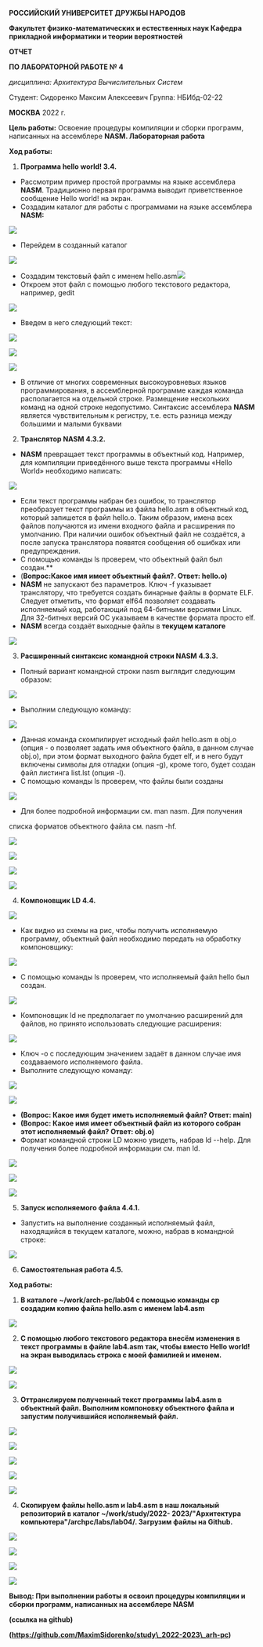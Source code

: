 ﻿**РОССИЙСКИЙ УНИВЕРСИТЕТ ДРУЖБЫ НАРОДОВ** 

**Факультет физико-математических и естественных наук Кафедра прикладной информатики и теории вероятностей** 

**ОТЧЕТ**  

**ПО ЛАБОРАТОРНОЙ РАБОТЕ № 4** 

*дисциплина:   Архитектура Вычислительных Систем* 

Студент: Сидоренко Максим Алексеевич         Группа:    НБИбд-02-22         

**МОСКВА** 2022  г. 

**Цель работы:** Освоение процедуры компиляции и сборки программ, написанных на ассемблере **NASM. Лабораторная работа** 

**Ход работы:**  

1) **Программа hello world! 3.4.** 
- Рассмотрим пример простой программы на языке ассемблера **NASM**. Традиционно первая программа выводит приветственное сообщение Hello world! на экран.
- Создадим каталог для работы с программами на языке ассемблера **NASM:** 

![](/home/masidorenko/work/study/2022-2023/Архитектура%20компьютера/arch-pc/labs/lab04/report/image/1.png)

- Перейдем в созданный каталог 

![](/home/masidorenko/work/study/2022-2023/Архитектура%20компьютера/arch-pc/labs/lab04/report/image/2.png)

- Создадим текстовый файл с именем hello.asm![](/home/masidorenko/work/study/2022-2023/Архитектура%20компьютера/arch-pc/labs/lab04/report/image/3.png)
- Откроем этот файл с помощью любого текстового редактора, например, gedit

![](/home/masidorenko/work/study/2022-2023/Архитектура%20компьютера/arch-pc/labs/lab04/report/image/4.png)

- Введем в него следующий текст:

![](/home/masidorenko/work/study/2022-2023/Архитектура%20компьютера/arch-pc/labs/lab04/report/image/5.jpeg)

![](/home/masidorenko/Загрузки/6.jpeg)

![](/home/masidorenko/Загрузки/7.jpeg)

- В отличие от многих современных высокоуровневых языков программирования, в ассемблерной программе каждая команда располагается на отдельной строке. Размещение нескольких команд на одной строке недопустимо. Синтаксис ассемблера **NASM** является чувствительным к регистру, т.е. есть разница между большими и малыми буквами 
2) **Транслятор NASM 4.3.2.** 
- **NASM** превращает текст программы в объектный код. Например, для компиляции приведённого выше текста программы «Hello World» необходимо написать:

![](/home/masidorenko/work/study/2022-2023/Архитектура%20компьютера/arch-pc/labs/lab04/report/image/8.png)

- Если текст программы набран без ошибок, то транслятор преобразует текст программы из файла hello.asm в объектный код, который запишется в файл hello.o. Таким образом, имена всех файлов получаются из имени входного файла и расширения по умолчанию. При наличии ошибок объектный файл не создаётся, а после запуска транслятора появятся сообщения об ошибках или предупреждения. 
- С помощью команды ls проверем, что объектный файл был создан.** 
- (**Вопрос:Какое имя имеет объектный файл?. Ответ: hello.o)**
- **NASM** не запускают без параметров. Ключ -f указывает транслятору, что требуется создать бинарные файлы в формате ELF. Следует отметить, что формат elf64 позволяет создавать исполняемый код, работающий под 64-битными версиями Linux. Для 32-битных версий ОС указываем в качестве формата просто elf. 
- **NASM** всегда создаёт выходные файлы в **текущем каталоге**

![](/home/masidorenko/Загрузки/9.jpeg)

3) **Расширенный синтаксис командной строки NASM 4.3.3.** 
- Полный вариант командной строки nasm выглядит следующим образом: 

![](/home/masidorenko/Загрузки/10.png)

- Выполним следующую команду: 

![](/home/masidorenko/Загрузки/11.jpeg)

- Данная команда скомпилирует исходный файл hello.asm в obj.o (опция - o позволяет задать имя объектного файла, в данном случае obj.o), при этом формат выходного файла будет elf, и в него будут включены символы для отладки (опция -g), кроме того, будет создан файл листинга list.lst (опция -l).  
- С помощью команды ls проверем, что файлы были созданы 

![](/home/masidorenko/Загрузки/12.png)

- Для более подробной информации см. man nasm. Для получения 

списка форматов объектного файла см. nasm -hf.

![](/home/masidorenko/Загрузки/13.jpeg)

![](/home/masidorenko/Загрузки/14.jpeg)

![](/home/masidorenko/Загрузки/15.jpeg)

![](/home/masidorenko/Загрузки/16.jpeg)

4) **Компоновщик LD 4.4.**

![](/home/masidorenko/Загрузки/17.png)

- Как видно из схемы на рис, чтобы получить исполняемую программу, объектный файл необходимо передать на обработку компоновщику:

![](/home/masidorenko/work/study/2022-2023/Архитектура%20компьютера/arch-pc/labs/lab04/report/image/18.png)

- С помощью команды ls проверем, что исполняемый файл hello был создан. 

![](/home/masidorenko/work/study/2022-2023/Архитектура%20компьютера/arch-pc/labs/lab04/report/image/19.png)

- Компоновщик ld не предполагает по умолчанию расширений для файлов, но принято использовать следующие расширения: 

![](/home/masidorenko/work/study/2022-2023/Архитектура%20компьютера/arch-pc/labs/lab04/report/image/20.png)

- Ключ -o с последующим значением задаёт в данном случае имя создаваемого исполняемого файла. 
- Выполните следующую команду:

![](/home/masidorenko/work/study/2022-2023/Архитектура%20компьютера/arch-pc/labs/lab04/report/image/21.png)

![](/home/masidorenko/work/study/2022-2023/Архитектура%20компьютера/arch-pc/labs/lab04/report/image/22.png)

- **(Вопрос: Какое имя будет иметь исполняемый файл? Ответ: main)**  
- **(Вопрос: Какое имя имеет объектный файл из которого собран этот исполняемый файл? Ответ: obj.o)**
- Формат командной строки LD можно увидеть, набрав ld --help. Для получения более подробной информации см. man ld.

![](/home/masidorenko/Загрузки/23.jpeg)

![](/home/masidorenko/work/study/2022-2023/Архитектура%20компьютера/arch-pc/labs/lab04/report/image/24.png)

![](/home/masidorenko/Загрузки/25.jpeg)

5) **Запуск исполняемого файла 4.4.1.** 
- Запустить на выполнение созданный исполняемый файл, находящийся в текущем каталоге, можно, набрав в командной строке: 

![](/home/masidorenko/work/study/2022-2023/Архитектура%20компьютера/arch-pc/labs/lab04/report/image/26.png)

6) **Самостоятельная работа 4.5.** 

**Ход работы:**

1. **В каталоге ~/work/arch-pc/lab04 с помощью команды cp создадим копию файла hello.asm с именем lab4.asm**

![](/home/masidorenko/work/study/2022-2023/Архитектура%20компьютера/arch-pc/labs/lab04/report/image/27.png)

2. **С помощью любого текстового редактора внесём изменения в текст программы в файле lab4.asm так, чтобы вместо Hello world! на экран выводилась строка с моей фамилией и именем.**

![](/home/masidorenko/work/study/2022-2023/Архитектура%20компьютера/arch-pc/labs/lab04/report/image/28.png)

![](/home/masidorenko/Загрузки/29.jpeg)

3. **Оттранслируем полученный текст программы lab4.asm в объектный файл. Выполним компоновку объектного файла и запустим получившийся исполняемый файл.**

![](/home/masidorenko/work/study/2022-2023/Архитектура%20компьютера/arch-pc/labs/lab04/report/image/30.png)

![](/home/masidorenko/Загрузки/31.jpeg)

![](/home/masidorenko/work/study/2022-2023/Архитектура%20компьютера/arch-pc/labs/lab04/report/image/32.png)

![](/home/masidorenko/work/study/2022-2023/Архитектура%20компьютера/arch-pc/labs/lab04/report/image/33.png)

![](/home/masidorenko/work/study/2022-2023/Архитектура%20компьютера/arch-pc/labs/lab04/report/image/34.png)

4. **Скопируем файлы hello.asm и lab4.asm в наш локальный репозиторий в каталог ~/work/study/2022- 2023/"Архитектура компьютера"/archpc/labs/lab04/. Загрузим файлы на Github.** 

![](/home/masidorenko/work/study/2022-2023/Архитектура%20компьютера/arch-pc/labs/lab04/report/image/35.png)

![](/home/masidorenko/Загрузки/36.jpeg)

![](/home/masidorenko/Загрузки/37.jpeg)

![](/home/masidorenko/Загрузки/38.jpeg)

**Вывод: При выполнении работы я освоил процедуры компиляции и сборки программ, написанных на ассемблере NASM** 

**(ссылка на github)** 

**(https://github.com/MaximSidorenko/study\_2022-2023\_arh-pc)** 
